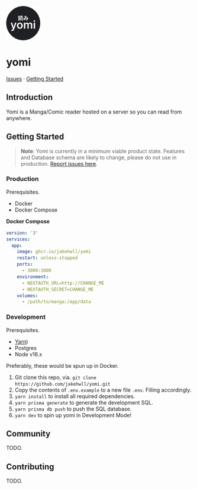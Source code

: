 <img src="public/favicon.svg" alt="logo" width="92" height="auto" />

# yomi

[Issues](https://github.com/jakehwll/yomi/issues)</a> · [Getting Started](#getting-started)

## Introduction

Yomi is a Manga/Comic reader hosted on a server so you can read from anywhere.

## Getting Started

> **Note**:
> Yomi is currently in a minimum viable product state. Features and Database schema are likely to change, please do not use in production. [Report issues here](https://github.com/jakehwll/yomi/issues/new).

### Production

Prerequisites.

- Docker
- Docker Compose

**Docker Compose**

```yaml
version: '3'
services:
  app:
    image: ghcr.io/jakehwll/yomi
    restart: unless-stopped
    ports:
      - 3000:3000
    environment:
      - NEXTAUTH_URL=http://CHANGE_ME
      - NEXTAUTH_SECRET=CHANGE_ME
    volumes:
      - /path/to/manga:/app/data
```

### Development

Prerequisites.

- [Yarn](https://yarnpkg.com/getting-started/install))
- Postgres
- Node v16.x

Preferably, these would be spun up in Docker.

1. Git clone this repo, via. `git clone https://github.com/jakehwll/yomi.git`
2. Copy the contents of `.env.example` to a new file `.env`. Filling accordingly.
3. `yarn install` to install all required dependencies.
4. `yarn prisma generate` to generate the development SQL.
5. `yarn prisma db push` to push the SQL database.
6. `yarn dev` to spin up yomi in Development Mode!

## Community

TODO.

## Contributing

TODO.
